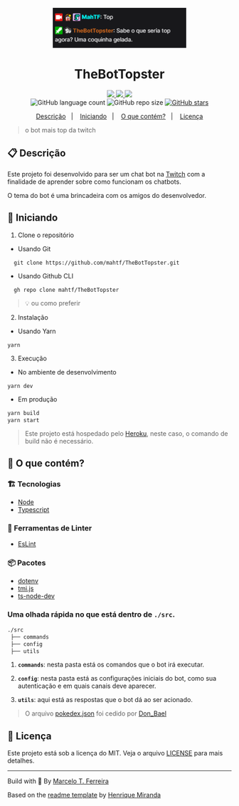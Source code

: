 <p align="center">
  <img
  alt="Imagem com fundo preto onde há uma interação de conversa entre dois usuários, o primeiro usuário possue os símbolos de 'Emissor', 'Inscrito no canal' (onde é uma pessoa com a mão no rosto colorido e com uma estrela amarela em cima) e um 'Glitchcon 2020' (onde é um dinossauro azul num fundo rosa), tendo seu nick, MahTF, escrito na cor ciano, falando Top e a outra interação é o bot com as insígnias de 'Moderador' (onde é uma espada branca no fundo verde) e 'Inscrito no canal' (onde é uma pessoa em preto e branco fazendo um sinal de coração com a mão), o nome do bot em laranja, TheBotTopster, dizendo: 'Sabe o que seria top agora? Uma coquinha gelada.'"
  src="ExempleImage.png"
  width="300"
  />
</p>
<h1 align="center">
  TheBotTopster
</h1>

<!-- Badges -->
<p align="center">
  <!-- if your  -->
  <a href="https://github.com/mahtf/TheBotTopster/graphs/commit-activity" alt="Maintenance">
    <img src="https://img.shields.io/badge/Maintained%3F-yes-1EAE72.svg" />
  </a>

  <!-- License -->
  <a href="./LICENSE" alt="License: MIT">
    <img src="https://img.shields.io/badge/License-MIT-1EAE72.svg" />
  </a>

  <!-- codefactor -->
  <a href="https://www.codefactor.io/repository/github/mahtf/TheBotTopster" alt="CodeFactor">
    <img src="https://www.codefactor.io/repository/github/mahtf/TheBotTopster/badge" />
  </a>

  <br/>

  <img alt="GitHub language count" src="https://img.shields.io/github/languages/count/mahtf/TheBotTopster?color=blue">

  <!-- GitHub repo size -->
  <img alt="GitHub repo size" src="https://img.shields.io/github/repo-size/mahtf/TheBotTopster">

  <!-- Social -->  
  <a href="https://github.com/mahtf/TheBotTopster/stargazers">
    <img alt="GitHub stars" src="https://img.shields.io/github/stars/mahtf/TheBotTopster?style=social">
  </a>

  <!-- more badges here -> https://gist.github.com/tterb/982ae14a9307b80117dbf49f624ce0e8 -->
</p>

<!-- summary -->
<p align="center">
  <a href="#clipboard-descrição">Descrição</a>&nbsp;&nbsp;&nbsp;|&nbsp;&nbsp;&nbsp;
  <a href="#rocket-iniciando">Iniciando</a>&nbsp;&nbsp;&nbsp;|&nbsp;&nbsp;&nbsp;
  <a href="#-o-que-contém">O que contém?</a>&nbsp;&nbsp;&nbsp;|&nbsp;&nbsp;&nbsp;
  <a href="#memo-licença">Licença</a>
</p>

> o bot mais top da twitch

## :clipboard: Descrição
Este projeto foi desenvolvido para ser um chat bot na [Twitch](https://twitch.tv) com a finalidade de aprender sobre como funcionam os chatbots.

O tema do bot é uma brincadeira com os amigos do desenvolvedor. 

## :rocket: Iniciando

1. Clone o repositório 

  - Usando Git
```shell
  git clone https://github.com/mahtf/TheBotTopster.git
```
  - Usando Github CLI
```shell
  gh repo clone mahtf/TheBotTopster
```
  > :bulb: ou como preferir

2. Instalação

  - Usando Yarn
  ```shell
  yarn
  ```

3. Execução

  - No ambiente de desenvolvimento
  ```shell
  yarn dev
  ```
  - Em produção
  ```shell
  yarn build
  yarn start
  ```
  > Este projeto está hospedado pelo [Heroku](heroku.com), neste caso, o comando de build não é necessário.


## 🧐 O que contém?

### :building_construction: Tecnologias
- [Node](https://nodejs.org/en/)
- [Typescript](https://www.typescriptlang.org)

### :lipstick: Ferramentas de Linter
- [EsLint](<https://eslint.org>)

### :package: Pacotes
- [dotenv](https://www.npmjs.com/package/dotenv)
- [tmi.js](https://www.npmjs.com/package/tmi.js)
- [ts-node-dev](https://www.npmjs.com/package/ts-node-dev)

### Uma olhada rápida no que está dentro de `./src`.

    ./src
     ├── commands
     ├── config
     ├── utils

1.  **`commands`**: nesta pasta está os comandos que o bot irá executar.

2.  **`config`**: nesta pasta está as configurações iniciais do bot, como sua autenticação e em quais canais deve aparecer.

3.  **`utils`**: aqui está as respostas que o bot dá ao ser acionado.
  > O arquivo [pokedex.json](/src/utils/pokedex.json) foi cedido por [Don_Bael](https://twitch.tv/don_bael)

## :memo: Licença

Este projeto está sob a licença do MIT. Veja o arquivo [LICENSE](LICENSE) para mais detalhes.

---

Build with 💙 By [Marcelo T. Ferreira](https://github.com/MahTF/)

Based on the [readme template](https://gist.github.com/henry-ns/a00234378353d9ca43e1bfe043202192) by [Henrique Miranda](http://thehenry.dev/)